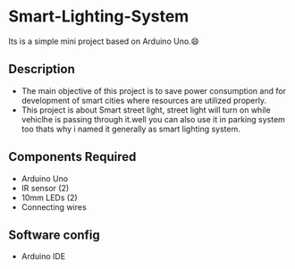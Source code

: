 # Smart-Lighting-System
  Its is a simple mini project based on Arduino Uno.:smile:
## Description 
  - The main objective of this project is to save power consumption and for development of smart cities where resources are utilized properly.
  - This project is about Smart street light, street light will turn on while vehiclhe is passing through it.well you can also use it in parking system 
    too thats why i named it generally as smart lighting system.
## Components Required
  - Arduino Uno
  - IR sensor (2) <!-- based on user's requirement -->
  - 10mm LEDs (2) <!-- based on user's requirement -->
  - Connecting wires
## Software config
  - Arduino IDE 


